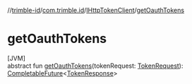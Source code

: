 //[trimble-id](../../../index.md)/[com.trimble.id](../index.md)/[IHttpTokenClient](index.md)/[getOauthTokens](get-oauth-tokens.md)

# getOauthTokens

[JVM]\
abstract fun [getOauthTokens](get-oauth-tokens.md)(tokenRequest: [TokenRequest](../-token-request/index.md)): [CompletableFuture](https://docs.oracle.com/javase/8/docs/api/java/util/concurrent/CompletableFuture.html)&lt;[TokenResponse](../-token-response/index.md)&gt;
